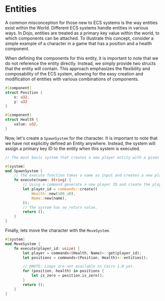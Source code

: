 # Entities

A common misconception for those new to ECS systems is the way entities exist within the World. Different ECS systems handle entities in various ways. In Dojo, entities are treated as a primary key value within the world, to which components can be attached. To illustrate this concept, consider a simple example of a character in a game that has a position and a health component.

When defining the components for this entity, it is important to note that we do not reference the entity directly. Instead, we simply provide two structs that the entity will contain. This approach emphasizes the flexibility and composability of the ECS system, allowing for the easy creation and modification of entities with various combinations of components.

```rust
#[component]
struct Position {
    x: u32,
    y: u32
}

#[component]
struct Health {
    value: u32,
}

```

Now, let's create a `SpawnSystem` for the character. It is important to note that we have not explicitly defined an Entity anywhere. Instead, the system will assign a primary key ID to the entity when this system is executed. 

```rust
// The most basic system that creates a new player entity with a given name and 100 health.

#[system]
mod SpawnSystem {
    // The execute function takes a name as input and creates a new player entity with the specified name and 100 health.
    fn execute(name: String) {
        // Using a command generate a new player ID and create the player entity with the Health and Name components.
        let player_id = commands::create((
            Health::new(100_u8),
            Name::new(name),
        ));
        // The system has no return value.
        return ();
    }
}
```

Finally, lets move the character with the `MoveSystem`.

```rust
#[system]
mod MoveSystem {
    fn execute(player_id: usize) {
        let player = commands<(Health, Name)>::get(player_id);
        let positions = commands<(Position, Health)>::entities();

        // @NOTE: Loops are not available in Cairo 1.0 yet.
        for (position, health) in positions {
            let is_zero = position.is_zero();
        }
        return ();
    }
}
```
